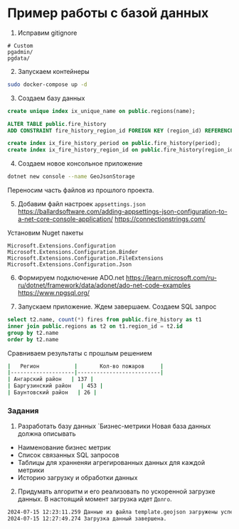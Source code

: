 # Пример работы с базой данных

1. Исправим gitignore
```
# Custom
pgadmin/
pgdata/
```

2. Запускаем контейнеры
```bash
sudo docker-compose up -d
```

3. Создаем базу данных
```sql
create unique index ix_unique_name on public.regions(name);

ALTER TABLE public.fire_history
ADD CONSTRAINT fire_history_region_id FOREIGN KEY (region_id) REFERENCES public.reqions (id);

create index ix_fire_history_period on public.fire_history(period);
create index ix_fire_history_region_id on public.fire_history(region_id);
```

4. Создаем новое консольное приложение
```bash
dotnet new console --name GeoJsonStorage
```
Переносим часть файлов из прошлого проекта.


5. Добавим файл настроек `appsettings.json`
https://ballardsoftware.com/adding-appsettings-json-configuration-to-a-net-core-console-application/
https://connectionstrings.com/

Установим Nuget пакеты
```
Microsoft.Extensions.Configuration
Microsoft.Extensions.Configuration.Binder
Microsoft.Extensions.Configuration.FileExtensions
Microsoft.Extensions.Configuration.Json
```

6. Формируем подключение ADO.net
https://learn.microsoft.com/ru-ru/dotnet/framework/data/adonet/ado-net-code-examples
https://www.npgsql.org/


7. Запускаем приложение. Ждем завершаем. Создаем SQL запрос
```sql
select t2.name, count(*) fires from public.fire_history as t1
inner join public.regions as t2 on t1.region_id = t2.id
group by t2.name
order by t2.name
```

Сравниваем результаты с прошлым решением

```bash
|   Регион           |       Кол-во пожаров     |
|--------------------|--------------------------|
| Ангарский район   | 137 |
| Баргузинский район   | 453 |
| Баунтовский район   | 26 |
```



### Задания

1. Разработать базу данных `Бизнес-метрики  Новая база данных должна описывать
- Наименование бизнес метрик
- Список связанных SQL запросов
- Таблицы для хранненяи агрегированных данных для каждой метрики
- Историю загрузку и обработки данных 


2. Придумать алгоритм и его реализовать по ускоренной загрузке данных. В настоящий момент загрузка идет `Долго`.
```bash
2024-07-15 12:23:11.259 Данные из файла template.geojson загружены успешно.
2024-07-15 12:27:49.274 Загрузка данный завершена.
```


